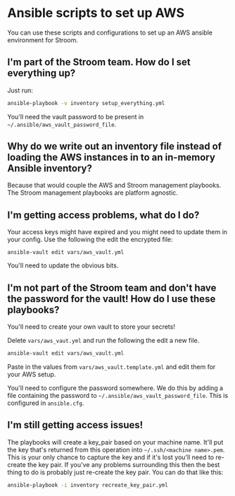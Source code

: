 # Ansible scripts to set up AWS 

You can use these scripts and configurations to set up an AWS ansible environment for Stroom. 

## I'm part of the Stroom team. How do I set everything up?
Just run:
``` bash
ansible-playbook -v inventory setup_everything.yml
```
You'll need the vault password to be present in `~/.ansible/aws_vault_password_file`.


## Why do we write out an inventory file instead of loading the AWS instances in to an in-memory Ansible inventory?
Because that would couple the AWS and Stroom management playbooks. The Stroom management playbooks are platform agnostic.


## I'm getting access problems, what do I do?
Your access keys might have expired and you might need to update them in your config. Use the following the edit the encrypted file:
```
ansible-vault edit vars/aws_vault.yml
```

You'll need to update the obvious bits. 


## I'm not part of the Stroom team and don't have the password for the vault! How do I use these playbooks?

You'll need to create your own vault to store your secrets! 

Delete `vars/aws_vaut.yml` and run the following the edit a new file.

``` bash
ansible-vault edit vars/aws_vault.yml
```

Paste in the values from `vars/aws_vault.template.yml` and edit them for your AWS setup.

You'll need to configure the password somewhere. We do this by adding a file containing the password to `~/.ansible/aws_vault_password_file`. This is configured in `ansible.cfg`.


## I'm still getting access issues!
The playbooks will create a key_pair based on your machine name. It'll put the key that's returned from this operation into `~/.ssh/<machine name>.pem`. This is your only chance to capture the key and if it's lost you'll need to re-create the key pair. If you've any problems surrounding this then the best thing to do is probably just re-create the key pair. You can do that like this:

``` bash
ansible-playbook -i inventory recreate_key_pair.yml
```

